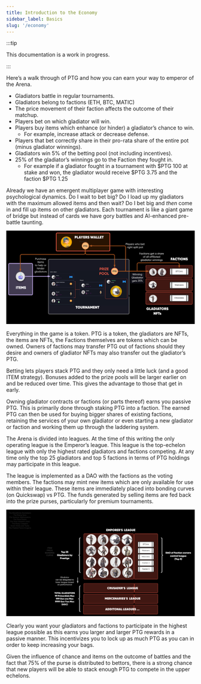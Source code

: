 ```yaml
---
title: Introduction to the Economy
sidebar_label: Basics
slug: '/economy'
---
```


:::tip

This documentation is a work in progress.

:::

Here’s a walk through of PTG and how you can earn your way to emperor of the Arena.

* Gladiators battle in regular tournaments.
* Gladiators belong to factions (ETH, BTC, MATIC)
* The price movement of their faction affects the outcome of their matchup.
* Players bet on which gladiator will win.
* Players buy items which enhance (or hinder) a gladiator’s chance to win.
    * For example, increase attack or decrease defense.
* Players that bet correctly share in their pro-rata share of the entire pot (minus gladiator winnings).
* Gladiators win 5% of the betting pool (not including incentives).
* 25% of the gladiator’s winnings go to the Faction they fought in.
    * For example if a gladiator fought in a tournament with $PTG 100 at stake and won, the gladiator would receive $PTG 3.75 and the faction $PTG 1.25

Already we have an emergent multiplayer game with interesting psychological dynamics. Do I wait to bet big? Do I load up my gladiators with the maximum allowed items and then wait? Do I bet big and *then* come in and fill up items on other gladiators. Each tournament is like a giant game of bridge but instead of cards we have gory battles and AI-enhanced pre-battle taunting.

![image](CC-Tokenomics-CoreLoop.svg)

Everything in the game is a token. PTG is a token, the gladiators are NFTs, the items are NFTs, the Factions themselves are tokens which can be owned. Owners of factions may transfer PTG out of factions should they desire and owners of gladiator NFTs may also transfer out the gladiator’s PTG.

Betting lets players stack PTG and they only need a little luck (and a good ITEM strategy). Bonuses added to the prize pools will be larger earlier on and be reduced over time.  This gives the advantage to those that get in early.

Owning gladiator contracts or factions (or parts thereof) earns you passive PTG.  This is primarily done through staking PTG into a faction.  The earned PTG can then be used for buying bigger shares of existing factions, retaining the services of your own gladiator or even starting a new gladiator or faction and working them up through the laddering system.

The Arena is divided into leagues. At the time of this writing the only operating league is the Emperor’s league. This league is the top-echelon league with only the highest rated gladiators and factions competing. At any time only the top 25 gladiators and top 5 factions in terms of PTG holdings may participate in this league.

The league is implemented as a DAO with the factions as the voting members. The factions may mint new items which are only available for use within their league. These items are immediately placed into bonding curves (on Quickswap) vs PTG.  The funds generated by selling items are fed back into the prize purses, particularly for premium tournaments.

![image](CC-Tokenomics-Leagues.svg)

Clearly you want your gladiators and factions to participate in the highest league possible as this earns you larger and larger PTG rewards in a passive manner. This incentivizes you to lock up as much PTG as you can in order to keep increasing your bags.

Given the influence of chance and items on the outcome of battles and the fact that 75% of the purse is distributed to bettors, there is a strong chance that new players will be able to stack enough PTG to compete in the upper echelons. 
